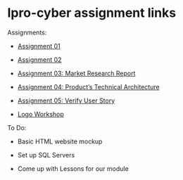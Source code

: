# Ipro-cyber assignment links

Assignments:
  
- [Assignment 01](https://iit0-my.sharepoint.com/:w:/g/personal/jlauer1_hawk_iit_edu/EU1bGtpZTDJPgC1mwU1nZVEBd1Xa81UTpCSVlHFe4FitKQ?e=gHbOA7)
  
- [Assignment 02](https://iit0-my.sharepoint.com/:w:/g/personal/jlauer1_hawk_iit_edu/ETdEzM1JkV5HifhZyjRIE7oBqYTg6HhiBtnl7AeUmufL4w?e=dbuwRC)
  
- [Assignment 03: Market Research Report](https://docs.google.com/document/d/1UwM3T0QXJY5q8kSkMc69WaBZ3cGwngjDHOCBNuxhIFA/edit?usp=sharing)
  
- [Assignment 04: Product’s Technical Architecture](https://docs.google.com/document/d/1D90DTtPEGN-mdcDAPLQ9UJLvTDtN4bF1gYLkc0uP63I/edit?usp=sharing)
  
- [Assignment 05: Verify User Story](https://iit0-my.sharepoint.com/:w:/g/personal/jlauer1_hawk_iit_edu/EcB6qt5arqFPryTkB8xASQ8BUMM8t_vP44n55cUaVo6Sxg?e=fglFuz)
  
- [Logo Workshop](https://iit0-my.sharepoint.com/:w:/g/personal/jlauer1_hawk_iit_edu/EbKIEocLeFVJkWf6qwT_hnoB-C8ml-w8sRpfO6E1Qc6Hbg?e=0YzXTB)

To Do:

- Basic HTML website mockup

- Set up SQL Servers

- Come up with Lessons for our module
